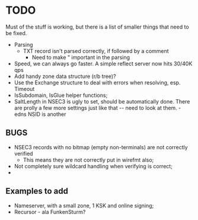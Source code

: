# TODO

Must of the stuff is working, but there is a list of smaller
things that need to be fixed.

* Parsing
    * TXT record isn't parsed correctly, if followed by a comment
        - Need to make " important in the parsing
* Speed, we can always go faster. A simple reflect server now hits 30/40K qps
* Add handy zone data structure (r/b tree)?
* Use the Exchange structure to deal with errors when resolving, esp. Timeout
* IsSubdomain, IsGlue helper functions;
* SaltLength in NSEC3 is ugly to set, should be automatically done. There are prolly a few more
    settings just like that -- need to look at them.
    -edns NSID is another

## BUGS

* NSEC3 records with no bitmap (empty non-terminals) are not correctly verified
    * This means they are not correctly put in wirefmt also;
* Not completely sure wildcard handling when verifying is correct;
* 

## Examples to add

* Nameserver, with a small zone, 1 KSK and online signing;
* Recursor - ala FunkenSturm?
